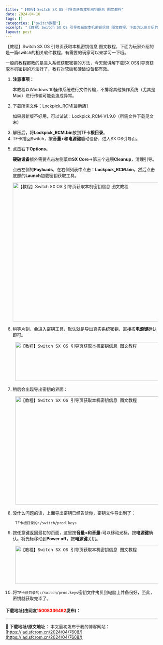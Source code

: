 ```yaml
---
title: "【教程】Switch SX OS 引导页获取本机密钥信息 图文教程"
date: 2024-04-10
tags: []
categories: ["switch教程"]
excerpt: "【教程】Switch SX OS 引导页获取本机密钥信息 图文教程，下面为玩家介绍的是一篇switch的相关软件教程，有需要的玩家可以来学习一下哦。 一般的教程都教的是进入系统获取密钥的方法，今天就讲解下载SX OS引导页获取本机密钥的方法好了，教程对软破和硬破设备都有效。 注意事项： 本教程以Wi&hellip;"
layout: post
---
```


 <p>【教程】Switch SX OS 引导页获取本机密钥信息 图文教程，下面为玩家介绍的是一篇switch的相关软件教程，有需要的玩家可以来学习一下哦。</p> <p>一般的教程都教的是进入系统获取密钥的方法，今天就讲解下载SX OS引导页获取本机密钥的方法好了，教程对软破和硬破设备都有效。</p> <ol> <li> <p><strong>注意事项：</strong></p> <p>本教程以Windows 10操作系统进行文件传输，不排除其他操作系统（尤其是Mac）进行传输可能会造成异常。</p></li> <li>下载所需文件：Lockpick_RCM[最新版]   <p>如果最新版不好用，可以试试：Lockpick_RCM-V1.9.0（所需文件下载见文末）</p></li> <li>解压后，将<strong>Lockpick_RCM.bin</strong>放到TF卡<strong>根目录</strong>。</li> <li>TF卡插回Switch，按<strong>音量+和电源键</strong>启动设备，进入SX OS引导页。</li> <li> <p>点击右下<strong>Options</strong>。</p> <p><strong>硬破设备</strong>额外需要点击左侧菜单<strong>SX Core</strong>-&gt;第三个选项<strong>Cleanup</strong>，清理引导。</p> <p>点击左侧的<strong>Payloads</strong>，在右侧列表中点击：<strong>Lockpick_RCM.bin</strong>，然后点击底部的<strong>Launch</strong>加载密钥获取工具。</p> <p><img src="https://lad.sfcrom.cn/wp-content/uploads/2024/04/20240410_66162e5c4e97f.webp" style="width: 754px; height: 458px;" alt="【教程】Switch SX OS 引导页获取本机密钥信息 图文教程" /></p></li> <li>稍等片刻，会进入密钥工具，默认就是导出真实系统密钥，直接按<strong>电源键</strong>确认即可。   <pre> <img src="https://lad.sfcrom.cn/wp-content/uploads/2024/04/20240410_66162e5c97d20.webp" style="width: 760px; height: 128px;" alt="【教程】Switch SX OS 引导页获取本机密钥信息 图文教程" /> </pre></li> <li>稍后会出现导出密钥的界面：   <pre> <img src="https://lad.sfcrom.cn/wp-content/uploads/2024/04/20240410_66162e5cee747.webp" style="width: 755px; height: 357px;" alt="【教程】Switch SX OS 引导页获取本机密钥信息 图文教程" /> </pre></li> <li>没什么问题的话，上面导出密钥已经告诉你，密钥文件导出到了：   <pre> <code>TF卡根目录的:/switch/prod.keys</code></pre></li> <li>按任意键返回最初的页面，这里按<strong>音量+和音量-</strong>可以移动光标，按<strong>电源键</strong>确认。将光标移动到<strong>Power off</strong>，按<strong>电源键</strong>关机。   <pre> <img src="https://lad.sfcrom.cn/wp-content/uploads/2024/04/20240410_66162e5d39e23.webp" style="width: 755px; height: 126px;" alt="【教程】Switch SX OS 引导页获取本机密钥信息 图文教程" /> </pre></li> <li>将<code>TF卡根目录的:/switch/prod.keys</code>密钥文件拷贝到电脑上并备份好，至此，密钥就获取完毕了。</li> </ol> <p><h4>下载地址(由网友<font color="red">15008336462</font>发布)：</h4></p> 

---
📖 **下载地址/原文地址：** 本文最初发布于我的博客网站：[https://lad.sfcrom.cn/2024/04/7608/](https://lad.sfcrom.cn/2024/04/7608/)
